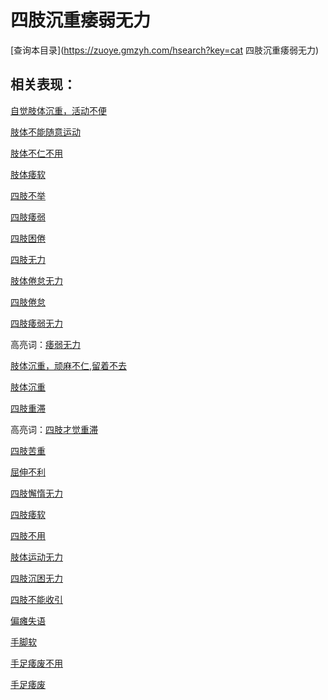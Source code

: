 # 四肢沉重痿弱无力
[查询本目录](https://zuoye.gmzyh.com/hsearch?key=cat 四肢沉重痿弱无力)

## 相关表现：

[自觉肢体沉重，活动不便](https://zuoye.gmzyh.com/search?key=自觉肢体沉重，活动不便)
[肢体不能随意运动](https://zuoye.gmzyh.com/search?key=肢体不能随意运动)
[肢体不仁不用](https://zuoye.gmzyh.com/search?key=肢体不仁不用)
[肢体痿软](https://zuoye.gmzyh.com/search?key=肢体痿软)
[四肢不举](https://zuoye.gmzyh.com/search?key=四肢不举)
[四肢痿弱](https://zuoye.gmzyh.com/search?key=四肢痿弱)
[四肢困倦](https://zuoye.gmzyh.com/search?key=四肢困倦)
[四肢无力](https://zuoye.gmzyh.com/search?key=四肢无力)
[肢体倦怠无力](https://zuoye.gmzyh.com/search?key=肢体倦怠无力)
[四肢倦怠](https://zuoye.gmzyh.com/search?key=四肢倦怠)
[四肢痿弱无力](https://zuoye.gmzyh.com/search?key=四肢痿弱无力)
高亮词：[痿弱无力](https://zuoye.gmzyh.com/search?key=痿弱无力)  
[肢体沉重，顽麻不仁,留着不去](https://zuoye.gmzyh.com/search?key=肢体沉重，顽麻不仁,留着不去)
[肢体沉重](https://zuoye.gmzyh.com/search?key=肢体沉重)
[四肢重滞](https://zuoye.gmzyh.com/search?key=四肢重滞)
高亮词：[四肢才觉重滞](https://zuoye.gmzyh.com/search?key=四肢才觉重滞)  
[四肢苦重](https://zuoye.gmzyh.com/search?key=四肢苦重)
[屈伸不利](https://zuoye.gmzyh.com/search?key=屈伸不利)
[四肢懈惰无力](https://zuoye.gmzyh.com/search?key=四肢懈惰无力)
[四肢痿软](https://zuoye.gmzyh.com/search?key=四肢痿软)
[四肢不用](https://zuoye.gmzyh.com/search?key=四肢不用)
[肢体运动无力](https://zuoye.gmzyh.com/search?key=肢体运动无力)
[四肢沉困无力](https://zuoye.gmzyh.com/search?key=四肢沉困无力)
[四肢不能收引](https://zuoye.gmzyh.com/search?key=四肢不能收引)
[偏瘫失语](https://zuoye.gmzyh.com/search?key=偏瘫失语)
[手脚软](https://zuoye.gmzyh.com/search?key=手脚软)
[手足痿废不用](https://zuoye.gmzyh.com/search?key=手足痿废不用)
[手足痿废](https://zuoye.gmzyh.com/search?key=手足痿废)